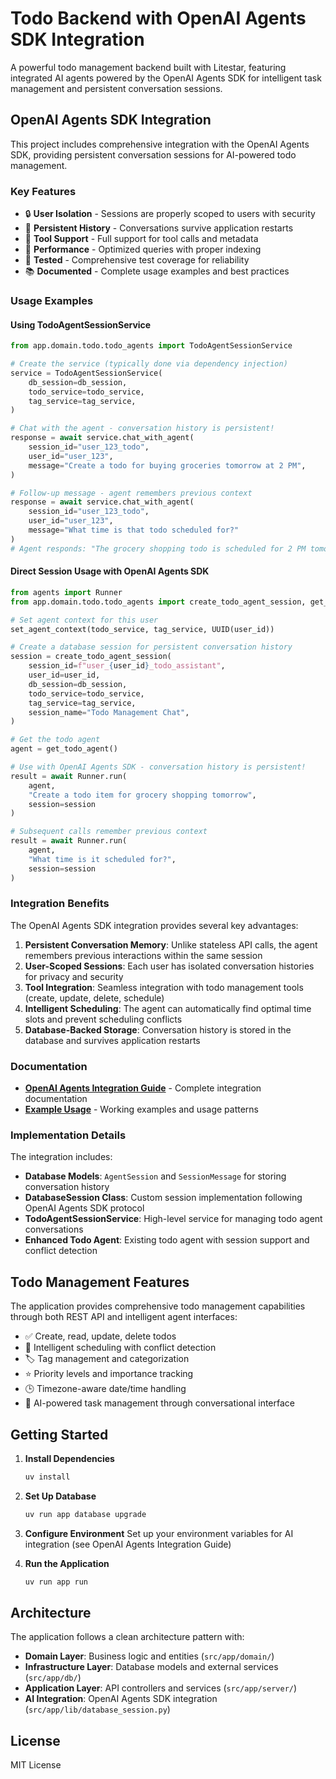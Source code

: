 # Todo Backend with OpenAI Agents SDK Integration

A powerful todo management backend built with Litestar, featuring integrated AI agents powered by the OpenAI Agents SDK for intelligent task management and persistent conversation sessions.

## OpenAI Agents SDK Integration

This project includes comprehensive integration with the OpenAI Agents SDK, providing persistent conversation sessions for AI-powered todo management.

### Key Features

- 🔒 **User Isolation** - Sessions are properly scoped to users with security
- 📝 **Persistent History** - Conversations survive application restarts  
- 🔧 **Tool Support** - Full support for tool calls and metadata
- 🚀 **Performance** - Optimized queries with proper indexing
- 🧪 **Tested** - Comprehensive test coverage for reliability
- 📚 **Documented** - Complete usage examples and best practices

### Usage Examples

#### Using TodoAgentSessionService

```python
from app.domain.todo.todo_agents import TodoAgentSessionService

# Create the service (typically done via dependency injection)
service = TodoAgentSessionService(
    db_session=db_session,
    todo_service=todo_service,
    tag_service=tag_service,
)

# Chat with the agent - conversation history is persistent!
response = await service.chat_with_agent(
    session_id="user_123_todo",
    user_id="user_123",
    message="Create a todo for buying groceries tomorrow at 2 PM",
)

# Follow-up message - agent remembers previous context
response = await service.chat_with_agent(
    session_id="user_123_todo", 
    user_id="user_123",
    message="What time is that todo scheduled for?"
)
# Agent responds: "The grocery shopping todo is scheduled for 2 PM tomorrow."
```

#### Direct Session Usage with OpenAI Agents SDK

```python
from agents import Runner
from app.domain.todo.todo_agents import create_todo_agent_session, get_todo_agent, set_agent_context

# Set agent context for this user
set_agent_context(todo_service, tag_service, UUID(user_id))

# Create a database session for persistent conversation history
session = create_todo_agent_session(
    session_id=f"user_{user_id}_todo_assistant",
    user_id=user_id,
    db_session=db_session,
    todo_service=todo_service,
    tag_service=tag_service,
    session_name="Todo Management Chat",
)

# Get the todo agent
agent = get_todo_agent()

# Use with OpenAI Agents SDK - conversation history is persistent!
result = await Runner.run(
    agent,
    "Create a todo item for grocery shopping tomorrow",
    session=session
)

# Subsequent calls remember previous context
result = await Runner.run(
    agent,
    "What time is it scheduled for?",
    session=session
)
```

### Integration Benefits

The OpenAI Agents SDK integration provides several key advantages:

1. **Persistent Conversation Memory**: Unlike stateless API calls, the agent remembers previous interactions within the same session
2. **User-Scoped Sessions**: Each user has isolated conversation histories for privacy and security
3. **Tool Integration**: Seamless integration with todo management tools (create, update, delete, schedule)
4. **Intelligent Scheduling**: The agent can automatically find optimal time slots and prevent scheduling conflicts
5. **Database-Backed Storage**: Conversation history is stored in the database and survives application restarts

### Documentation

- **[OpenAI Agents Integration Guide](docs/OPENAI_AGENTS_INTEGRATION.md)** - Complete integration documentation
- **[Example Usage](examples/agent_session_example.py)** - Working examples and usage patterns

### Implementation Details

The integration includes:

- **Database Models**: `AgentSession` and `SessionMessage` for storing conversation history
- **DatabaseSession Class**: Custom session implementation following OpenAI Agents SDK protocol
- **TodoAgentSessionService**: High-level service for managing todo agent conversations
- **Enhanced Todo Agent**: Existing todo agent with session support and conflict detection

## Todo Management Features

The application provides comprehensive todo management capabilities through both REST API and intelligent agent interfaces:

- ✅ Create, read, update, delete todos
- 📅 Intelligent scheduling with conflict detection
- 🏷️ Tag management and categorization
- ⭐ Priority levels and importance tracking
- 🕒 Timezone-aware date/time handling
- 🤖 AI-powered task management through conversational interface

## Getting Started

1. **Install Dependencies**
   ```bash
   uv install
   ```

2. **Set Up Database**
   ```bash
   uv run app database upgrade
   ```

3. **Configure Environment**
   Set up your environment variables for AI integration (see OpenAI Agents Integration Guide)

4. **Run the Application**
   ```bash
   uv run app run
   ```

## Architecture

The application follows a clean architecture pattern with:

- **Domain Layer**: Business logic and entities (`src/app/domain/`)
- **Infrastructure Layer**: Database models and external services (`src/app/db/`)
- **Application Layer**: API controllers and services (`src/app/server/`)
- **AI Integration**: OpenAI Agents SDK integration (`src/app/lib/database_session.py`)

## License

MIT License